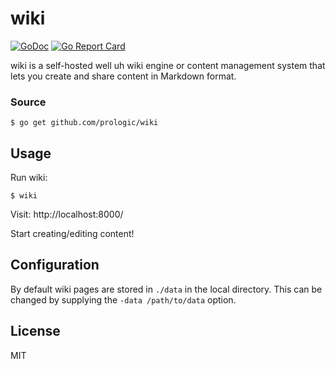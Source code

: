 # wiki
[![GoDoc](https://godoc.org/github.com/prologic/wiki?status.svg)](https://godoc.org/github.com/prologic/wiki)
[![Go Report Card](https://goreportcard.com/badge/github.com/prologic/wiki)](https://goreportcard.com/report/github.com/prologic/wiki)

wiki is a self-hosted well uh wiki engine or content management system that
lets you create and share content in Markdown format.

### Source

```#!bash
$ go get github.com/prologic/wiki
```

## Usage

Run wiki:

```#!bash
$ wiki
```

Visit: http://localhost:8000/

Start creating/editing content!

## Configuration

By default wiki pages are stored in `./data` in the local directory. This can
be changed by supplying the `-data /path/to/data` option.

## License

MIT
